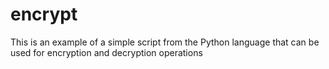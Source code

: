 # encrypt
This is an example of a simple script from the Python language that can be used for encryption and decryption operations
